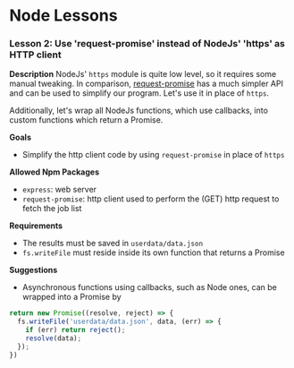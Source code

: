# Node Lessons

### Lesson 2: Use 'request-promise' instead of NodeJs' 'https' as HTTP client

**Description**
NodeJs' `https` module is quite low level, so it requires some manual tweaking.
In comparison, [request-promise](https://github.com/request/request-promise) has a much simpler API and can be used to simplify our program.
Let's use it in place of `https`.

Additionally, let's wrap all NodeJs functions, which use callbacks, into custom functions which return a Promise.

**Goals**
- Simplify the http client code by using `request-promise` in place of `https`

**Allowed Npm Packages**
- `express`: web server
- `request-promise`: http client used to perform the (GET) http request to fetch the job list

**Requirements**
- The results must be saved in `userdata/data.json`
- `fs.writeFile` must reside inside its own function that returns a Promise

**Suggestions**
- Asynchronous functions using callbacks, such as Node ones, can be wrapped into a Promise by

```js
return new Promise((resolve, reject) => {
  fs.writeFile('userdata/data.json', data, (err) => {
    if (err) return reject();
    resolve(data);
  });
})
```
